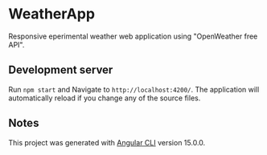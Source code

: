 # WeatherApp

Responsive eperimental weather web application using "OpenWeather free API".

## Development server

Run `npm start` and Navigate to `http://localhost:4200/`. The application will automatically reload if you change any of the source files.

## Notes

This project was generated with [Angular CLI](https://github.com/angular/angular-cli) version 15.0.0.

